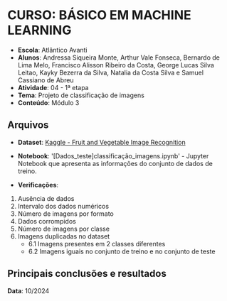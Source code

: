 # CURSO: **BÁSICO EM MACHINE LEARNING**

- **Escola**: Atlântico Avanti
- **Alunos**: Andressa Siqueira Monte, Arthur Vale Fonseca, Bernardo de Lima Melo, Francisco Alisson Ribeiro da Costa, George Lucas Silva Leitao, Kayky Bezerra da Silva, Natalia da Costa Silva e Samuel Cassiano de Abreu
- **Atividade**: 04 - 1ª etapa
- **Tema**: Projeto de classificação de imagens
- **Conteúdo**: Módulo 3

## Arquivos

- **Dataset**: [Kaggle - Fruit and Vegetable Image Recognition](https://www.kaggle.com/datasets/kritikseth/fruit-and-vegetable-image-recognition/data)
- **Notebook**: '[Dados_teste]classificação_imagens.ipynb' - Jupyter Notebook que apresenta as informações do conjunto de dados de treino.

- **Verificações**:

1. Ausência de dados
2. Intervalo dos dados numéricos
3. Número de imagens por formato
4. Dados corrompidos
5. Número de imagens por classe
6. Imagens duplicadas no dataset
   - 6.1 Imagens presentes em 2 classes diferentes
   - 6.2 Imagens iguais no conjunto de treino e no conjunto de teste

## Principais conclusões e resultados

**Data**: 10/2024

